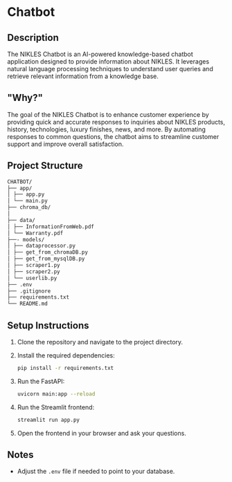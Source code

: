 # Chatbot


## Description
The NIKLES Chatbot is an AI-powered knowledge-based chatbot application designed to provide information about NIKLES. It leverages natural language processing techniques to understand user queries and retrieve relevant information from a knowledge base.

## "Why?" 
The goal of the NIKLES Chatbot is to enhance customer experience by providing quick and accurate responses to inquiries about NIKLES products, history, technologies, luxury finishes, news, and more. By automating responses to common questions, the chatbot aims to streamline customer support and improve overall satisfaction.


## Project Structure
```bash
CHATBOT/
├── app/
│ ├── app.py
│ └── main.py
├── chroma_db/
│ 
├── data/
│ ├── InformationFromWeb.pdf
│ └── Warranty.pdf
├──- models/
│ ├── dataprocessor.py
│ ├── get_from_chromaDB.py
│ ├── get_from_mysqlDB.py
│ ├── scraper1.py
│ ├── scraper2.py
│ └── userlib.py
├── .env
├── .gitignore
├── requirements.txt
└── README.md
```

## Setup Instructions

1. Clone the repository and navigate to the project directory.

2. Install the required dependencies:
    ```bash
    pip install -r requirements.txt
    ```

3. Run the FastAPI:
    ```bash
    uvicorn main:app --reload
    ```

4. Run the Streamlit frontend:
    ```bash
    streamlit run app.py
    ```
6. Open the frontend in your browser and ask your questions.

## Notes
- Adjust the `.env` file if needed to point to your database.

